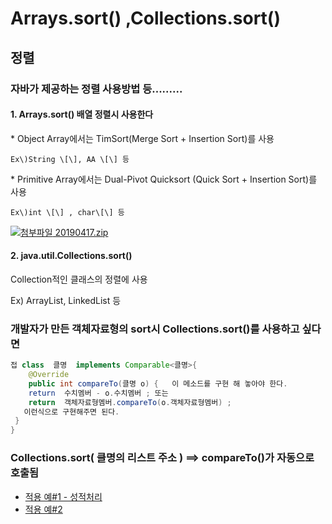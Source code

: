 # Arrays.sort\(\) ,Collections.sort\(\)

## 정렬 

### 자바가 제공하는 정렬 사용방법 등.........  

####   1. Arrays.sort\(\) 배열 정렬시 사용한다

  \* Object Array에서는 TimSort\(Merge Sort + Insertion Sort\)를 사용

    Ex\)String \[\], AA \[\] 등 

  \* Primitive Array에서는  Dual-Pivot Quicksort \(Quick Sort + Insertion Sort\)를 사용

    Ex\)int \[\] , char\[\] 등 

[![&#xCCA8;&#xBD80;&#xD30C;&#xC77C;](http://i1.daumcdn.net/icon/editor/p_etc_s.gif) 20190417.zip](javascript:checkVirus%28'grpid%3DzaqT%26fldid%3DSZKH%26dataid%3D31%26fileid%3D1%26regdt%3D20190417180523&url=http%3A%2F%2Fcfile299.uf.daum.net%2Fattach%2F993EAA335CB6EC4B2960C9'%29)

#### 2. java.util.Collections.sort\(\)

   Collection적인 클래스의 정렬에 사용

   Ex\) ArrayList, LinkedList 등 

### 개발자가 만든 객체자료형의 sort시 Collections.sort\(\)를 사용하고 싶다면

```java
접 class  클명  implements Comparable<클명>{
    @Override
    public int compareTo(클명 o) {   이 메소드를 구현 해 놓아야 한다.
    return  수치멤버 - o.수치멤버 ; 또는 
    return  객체자료형멤버.compareTo(o.객체자료형멤버) ;
   이런식으로 구현해주면 된다.
 }
}   
```

###    Collections.sort\( 클명의 리스트 주소    \)  ==&gt; compareTo\(\)가 자동으로 호출됨

* [적용 예\#1 - 성적처리](http://cafe.daum.net/OakHouse/SZL4/470) 
* [적용 예\#2 ](http://cafe.daum.net/OakHouse/JafA/25)

